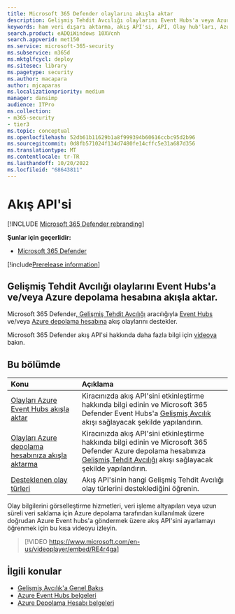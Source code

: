 ```yaml
---
title: Microsoft 365 Defender olaylarını akışla aktar
description: Gelişmiş Tehdit Avcılığı olaylarını Event Hubs'a veya Azure depolama hesabına akışla aktarmaya yönelik Microsoft 365 Defender yapılandırmayı öğrenin
keywords: ham veri dışarı aktarma, akış API'si, API, Olay hub'ları, Azure depolama, depolama hesabı, Gelişmiş Tehdit Avcılığı, ham veri paylaşımı
search.product: eADQiWindows 10XVcnh
search.appverid: met150
ms.service: microsoft-365-security
ms.subservice: m365d
ms.mktglfcycl: deploy
ms.sitesec: library
ms.pagetype: security
ms.author: macapara
author: mjcaparas
ms.localizationpriority: medium
manager: dansimp
audience: ITPro
ms.collection:
- m365-security
- tier3
ms.topic: conceptual
ms.openlocfilehash: 52db61b11629b1a8f999394b60616ccbc95d2b96
ms.sourcegitcommit: 0d8fb571024f134d7480fe14cffc5e31a687d356
ms.translationtype: MT
ms.contentlocale: tr-TR
ms.lasthandoff: 10/20/2022
ms.locfileid: "68643811"
---
```

# <a name="streaming-api"></a>Akış API'si

[!INCLUDE [Microsoft 365 Defender rebranding](../../includes/microsoft-defender.md)]

**Şunlar için geçerlidir:**
- [Microsoft 365 Defender](https://go.microsoft.com/fwlink/?linkid=2118804)

[!include[Prerelease information](../../includes/prerelease.md)]

## <a name="stream-advanced-hunting-events-to-event-hubs-andor-azure-storage-account"></a>Gelişmiş Tehdit Avcılığı olaylarını Event Hubs'a ve/veya Azure depolama hesabına akışla aktar.

Microsoft 365 Defender[, Gelişmiş Tehdit Avcılığı](../defender/advanced-hunting-overview.md) aracılığıyla [Event Hubs](/azure/event-hubs/) ve/veya [Azure depolama hesabına](/azure/event-hubs/) akış olaylarını destekler.

Microsoft 365 Defender akış API'si hakkında daha fazla bilgi için [videoya](https://www.microsoft.com/en-us/videoplayer/embed/RE4r4ga) bakın.

## <a name="in-this-section"></a>Bu bölümde

Konu | Açıklama
:---|:---
[Olayları Azure Event Hubs akışla aktar](streaming-api-event-hub.md)| Kiracınızda akış API'sini etkinleştirme hakkında bilgi edinin ve Microsoft 365 Defender Event Hubs'a [Gelişmiş Avcılık](../defender/advanced-hunting-overview.md) akışı sağlayacak şekilde yapılandırın.
[Olayları Azure depolama hesabınıza akışla aktarma](streaming-api-storage.md)| Kiracınızda akış API'sini etkinleştirme hakkında bilgi edinin ve Microsoft 365 Defender Azure depolama hesabınıza [Gelişmiş Tehdit Avcılığı](advanced-hunting-overview.md) akışı sağlayacak şekilde yapılandırın.
[Desteklenen olay türleri](supported-event-types.md) | Akış API'sinin hangi Gelişmiş Tehdit Avcılığı olay türlerini desteklediğini öğrenin.

Olay bilgilerini görselleştirme hizmetleri, veri işleme altyapıları veya uzun süreli veri saklama için Azure depolama tarafından kullanılmak üzere doğrudan Azure Event hubs'a göndermek üzere akış API'sini ayarlamayı öğrenmek için bu kısa videoyu izleyin.  
> [!VIDEO https://www.microsoft.com/en-us/videoplayer/embed/RE4r4ga]

## <a name="related-topics"></a>İlgili konular
- [Gelişmiş Avcılık'a Genel Bakış](../defender/advanced-hunting-overview.md)
- [Azure Event Hubs belgeleri](/azure/event-hubs/)
- [Azure Depolama Hesabı belgeleri](/azure/storage/common/storage-account-overview)
